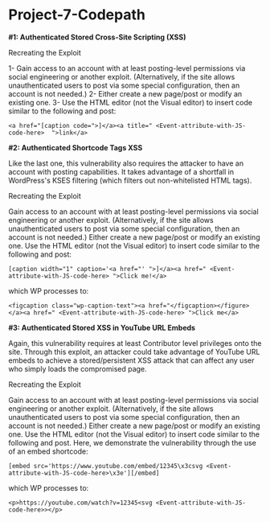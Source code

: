 # Project-7-Codepath

**#1: Authenticated Stored Cross-Site Scripting (XSS)**

Recreating the Exploit

1- Gain access to an account with at least posting-level permissions via social engineering or another exploit. (Alternatively, if the site allows unauthenticated users to post via some special configuration, then an account is not needed.)
2- Either create a new page/post or modify an existing one.
3- Use the HTML editor (not the Visual editor) to insert code similar to the following and post:


`<a href="[caption code=">]</a><a title=" <Event-attribute-with-JS-code-here>  ">link</a>`



**#2: Authenticated Shortcode Tags XSS**

Like the last one, this vulnerability also requires the attacker to have an account with posting capabilities. It takes advantage of a shortfall in WordPress's KSES filtering (which filters out non-whitelisted HTML tags).

Recreating the Exploit

Gain access to an account with at least posting-level permissions via social engineering or another exploit. (Alternatively, if the site allows unauthenticated users to post via some special configuration, then an account is not needed.)
Either create a new page/post or modify an existing one.
Use the HTML editor (not the Visual editor) to insert code similar to the following and post:


`[caption width="1" caption='<a href="' ">]</a><a href=" <Event-attribute-with-JS-code-here> ">Click me!</a>`

which WP processes to:

`<figcaption class="wp-caption-text"><a href="</figcaption></figure></a><a href=" <Event-attribute-with-JS-code-here> ">Click me</a>`



**#3: Authenticated Stored XSS in YouTube URL Embeds**

Again, this vulnerability requires at least Contributor level privileges onto the site. Through this exploit, an attacker could take advantage of YouTube URL embeds to achieve a stored/persistent XSS attack that can affect any user who simply loads the compromised page.

Recreating the Exploit

Gain access to an account with at least posting-level permissions via social engineering or another exploit. (Alternatively, if the site allows unauthenticated users to post via some special configuration, then an account is not needed.)
Either create a new page/post or modify an existing one.
Use the HTML editor (not the Visual editor) to insert code similar to the following and post. Here, we demonstrate the vulnerability through the use of an embed shortcode:

`[embed src='https://www.youtube.com/embed/12345\x3csvg <Event-attribute-with-JS-code-here>\x3e'][/embed]`

which WP processes to:

`<p>https://youtube.com/watch?v=12345<svg <Event-attribute-with-JS-code-here>></p>`
